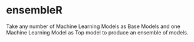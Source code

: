 # ensembleR
Take any number of Machine Learning Models as Base Models and one Machine Learning Model as Top model to produce an ensemble of models.
